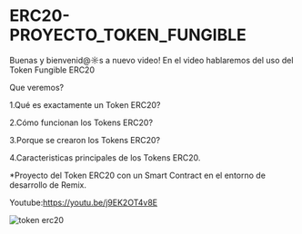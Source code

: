 # ERC20-PROYECTO_TOKEN_FUNGIBLE

Buenas y bienvenid@☼s a nuevo video! En el video hablaremos del uso del Token Fungible ERC20

Que veremos?

1.Qué es exactamente un Token ERC20?

2.Cómo funcionan los Tokens ERC20?

3.Porque se crearon los Tokens ERC20?

4.Caracteristicas principales de los Tokens ERC20.

*Proyecto del Token ERC20 con un Smart Contract en el entorno de desarrollo de Remix.

Youtube:https://youtu.be/j9EK2OT4v8E

![token erc20](https://user-images.githubusercontent.com/101588200/174887584-921b35a2-05c5-439d-9ff1-751faf514ef9.png)

